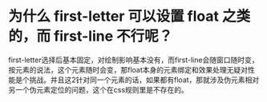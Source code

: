 # 为什么 first-letter 可以设置 float 之类的，而 first-line 不行呢？

first-letter选择后基本固定，对绘制影响基本没有，而first-line会随窗口随时变，按元素的说法，这个元素随时会变，那float本身的元素绑定和效果处理无疑对性能是个挑战。并且这2针对同一个元素的话，如果都有float，那就涉及伪元素相对另一个伪元素定位的问题，这个在css规则里是不存在的。